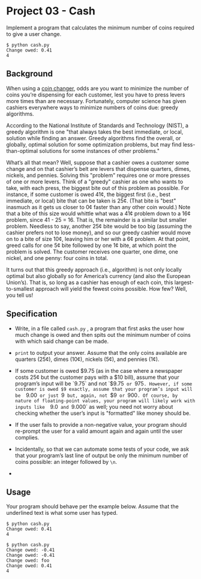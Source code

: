# Project 03 - Cash

Implement a program that calculates the minimum number of coins required to give a user change.

```
$ python cash.py
Change owed: 0.41
4
```
## Background
When using a [coin changer](https://www.amazon.com/Four-Barrel-Metal-Money-Changer/dp/B008AC5T42), odds are you want to minimize the number of coins you’re dispensing for each customer, lest you have to press levers more times than are necessary. Fortunately, computer science has given cashiers everywhere ways to minimize numbers of coins due: greedy algorithms.

According to the National Institute of Standards and Technology (NIST), a greedy algorithm is one "that always takes the best immediate, or local, solution while finding an answer. Greedy algorithms find the overall, or globally, optimal solution for some optimization problems, but may find less-than-optimal solutions for some instances of other problems."

What’s all that mean? Well, suppose that a cashier owes a customer some change and on that cashier’s belt are levers that dispense quarters, dimes, nickels, and pennies. Solving this "problem" requires one or more presses of one or more levers. Think of a "greedy" cashier as one who wants to take, with each press, the biggest bite out of this problem as possible. For instance, if some customer is owed 41¢, the biggest first (i.e., best immediate, or local) bite that can be taken is 25¢. (That bite is "best" inasmuch as it gets us closer to 0¢ faster than any other coin would.) Note that a bite of this size would whittle what was a 41¢ problem down to a 16¢ problem, since 41 - 25 = 16. That is, the remainder is a similar but smaller problem. Needless to say, another 25¢ bite would be too big (assuming the cashier prefers not to lose money), and so our greedy cashier would move on to a bite of size 10¢, leaving him or her with a 6¢ problem. At that point, greed calls for one 5¢ bite followed by one 1¢ bite, at which point the problem is solved. The customer receives one quarter, one dime, one nickel, and one penny: four coins in total.

It turns out that this greedy approach (i.e., algorithm) is not only locally optimal but also globally so for America’s currency (and also the European Union’s). That is, so long as a cashier has enough of each coin, this largest-to-smallest approach will yield the fewest coins possible. How few? Well, you tell us!
## Specification
-   Write, in a file called  `cash.py` , a program that first asks the user how much change is owed and then spits out the minimum number of coins with which said change can be made.
    
-   `print`  to output your answer. Assume that the only coins available are quarters (25¢), dimes (10¢), nickels (5¢), and pennies (1¢).
    
   -   If some customer is owed $9.75 (as in the case where a newspaper costs 25¢ but the customer pays with a $10 bill), assume that your program’s input will be  `9.75`  and not  `$9.75`  or  `975`. However, if some customer is owed $9 exactly, assume that your program’s input will be  `9.00`  or just  `9`  but, again, not  `$9`  or  `900`. Of course, by nature of floating-point values, your program will likely work with inputs like  `9.0`  and  `9.000`  as well; you need not worry about checking whether the user’s input is "formatted" like money should be.        
    
-   If the user fails to provide a non-negative value, your program should re-prompt the user for a valid amount again and again until the user complies.
    
-   Incidentally, so that we can automate some tests of your code, we ask that your program’s last line of output be only the minimum number of coins possible: an integer followed by  `\n`.
- 
## Usage

Your program should behave per the example below. Assume that the underlined text is what some user has typed.

```
$ python cash.py
Change owed: 0.41
4
```

```
$ python cash.py
Change owed: -0.41
Change owed: -0.41
Change owed: foo
Change owed: 0.41
4
```